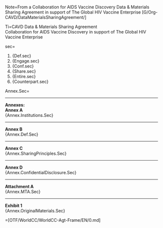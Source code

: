 Note=From a Collaboration for AIDS Vaccine Discovery Data & Materials Sharing Agreement in support of The Global HIV Vaccine Enterprise [G/Org-CAVD/DataMaterialsSharingAgreement/]

Ti=CAVD Data & Materials Sharing Agreement<br>Collaboration for AIDS Vaccine Discovery in support of The Global HIV Vaccine Enterprise

sec=<ol><li>{Def.sec}<li>{Engage.sec}<li>{Conf.sec}<li>{Share.sec}<li>{Entire.sec}<li>{Counterpart.sec}</ol>

Annex.Sec=<hr><b>Annexes:</b><br><b>Annex A</b><br>{Annex.Institutions.Sec}<hr><b>Annex B</b><br>{Annex.Def.Sec}<hr><b>Annex C</b><br>{Annex.SharingPrinciples.Sec}<hr><b>Annex D</b><br>{Annex.ConfidentialDisclosure.Sec}<hr><b>Attachment A</b><br>{Annex.MTA.Sec}<hr><b>Exhibit 1</b><br>{Annex.OriginalMaterials.Sec}

=[OTF/WorldCC/WorldCC-Agt-Frame/EN/0.md]